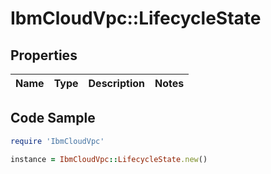 # IbmCloudVpc::LifecycleState

## Properties

Name | Type | Description | Notes
------------ | ------------- | ------------- | -------------

## Code Sample

```ruby
require 'IbmCloudVpc'

instance = IbmCloudVpc::LifecycleState.new()
```


